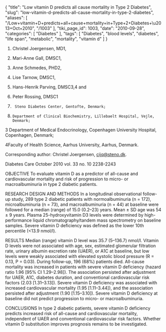 {
    "title": "Low vitamin D predicts all cause mortality in Type 2 Diabetes",
    "slug": "low-vitamin-d-predicts-all-cause-mortality-in-type-2-diabetes",
    "aliases": [
        "/Low+vitamin+D+predicts+all+cause+mortality+in+Type+2+Diabetes+\u2013+Oct+2010",
        "/1003"
    ],
    "tiki_page_id": 1003,
    "date": "2010-09-28",
    "categories": [
        "Diabetes"
    ],
    "tags": [
        "Diabetes",
        "blood levels",
        "diabetes",
        "life span",
        "metabolic",
        "mortality",
        "vitamin d"
    ]
}


1. Christel Joergensen, MD1,

2. Mari-Anne Gall, DMSC1,

3. Anne Schmedes, PHD2,

4. Lise Tarnow, DMSC1,

5. Hans-Henrik Parving, DMSC3,4 and

6. Peter Rossing, DMSC1

1.      Steno Diabetes Center, Gentofte, Denmark;

2.     Department of Clinical Biochemistry, Lillebaelt Hospital, Vejle, Denmark;

3      Department of Medical Endocrinology, Copenhagen University Hospital, Copenhagen, Denmark;

4Faculty of Health Science, Aarhus University, Aarhus, Denmark.

Corresponding author: Christel Joergensen, cijq@steno.dk.

Diabetes Care  October 2010   vol. 33  no. 10  2238-2243 

OBJECTIVE To evaluate vitamin D as a predictor of all-cause and cardiovascular mortality and risk of progression to micro- or macroalbuminuria in type 2 diabetic patients.

RESEARCH DESIGN AND METHODS In a longitudinal observational follow-up study, 289 type 2 diabetic patients with normoalbuminuria (n = 172), microalbuminuria (n = 73), and macroalbuminuria (n = 44) at baseline were followed for a median (range) of 15.0 (0.2–23) years. Mean ± SD age was 54 ± 9 years. Plasma 25-hydroxyvitamin D3 levels were determined by high-performance liquid chromatography/tandem mass spectrometry on baseline samples. Severe vitamin D deficiency was defined as the lower 10th percentile (<13.9 nmol/l).

RESULTS Median (range) vitamin D level was 35.7 (5–136.7) nmol/l. Vitamin D levels were not associated with age, sex, estimated glomerular filtration rate, urinary albumin excretion rate (UAER), or A1C at baseline, but low levels were weakly associated with elevated systolic blood pressure (R = 0.13, P = 0.03). During follow-up, 196 (68%) patients died. All-cause mortality was increased in patients with severe vitamin D deficiency (hazard ratio 1.96 <span>[95% CI 1.29–2.98]</span>). The association persisted after adjustment for UAER, A1C, diabetes duration, and conventional cardiovascular risk factors (2.03 <span>[1.31–3.13]</span>). Severe vitamin D deficiency was associated with increased cardiovascular mortality (1.95 <span>[1.11–3.44]</span>), and the association persisted after adjustment (1.90 <span>[1.15–3.10]</span>). Severe vitamin D deficiency at baseline did not predict progression to micro- or macroalbuminuria.

CONCLUSIONS In type 2 diabetic patients, severe vitamin D deficiency predicts increased risk of all-cause and cardiovascular mortality, independent of UAER and conventional cardiovascular risk factors. Whether vitamin D substitution improves prognosis remains to be investigated.